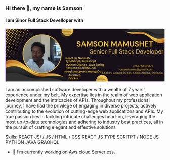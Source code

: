 ### Hi there 👋, my name is Samson
#### I am Sinor Full Stack Develloper with
![I am Sinor Full Stack Develloper with](https://github.com/samisams1/samisams1/blob/main/samip.png)

I am an accomplished software developer with a wealth of 7 years' experience under my belt. My expertise lies in the realm of web application development and the intricacies of APIs. Throughout my professional journey, I have had the privilege of engaging in diverse projects, actively contributing to the evolution of cutting-edge web applications and APIs. My true passion lies in tackling intricate challenges head-on, leveraging the most up-to-date technologies and adhering to industry best practices, all in the pursuit of crafting elegant and effective solutions

Skills: REACT JS/  / JS / HTML / CSS  REACT JS TYPE SCRITPT / NODE JS PYTHON JAVA  GRAOHQL 

- 🔭 I’m currently working on Aws cloud Serverless. 





